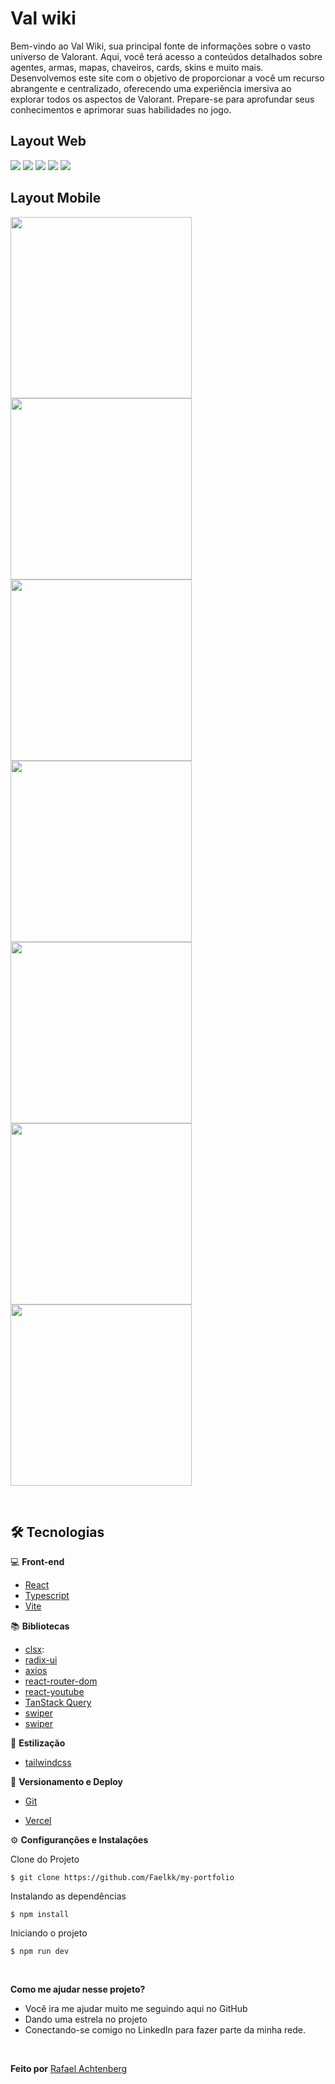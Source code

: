 # Val wiki

Bem-vindo ao Val Wiki, sua principal fonte de informações sobre o vasto universo de Valorant. Aqui, você terá acesso a conteúdos detalhados sobre agentes, armas, mapas, chaveiros, cards, skins e muito mais. Desenvolvemos este site com o objetivo de proporcionar a você um recurso abrangente e centralizado, oferecendo uma experiência imersiva ao explorar todos os aspectos de Valorant. Prepare-se para aprofundar seus conhecimentos e aprimorar suas habilidades no jogo.

## Layout Web

<img src="src/assets/layout/home-page.png" />
<img src="src/assets/layout/agents-page.png" />
<img src="src/assets/layout/weapons-page.png" />
<img src="src/assets/layout/cards-page.png">
<img src="src/assets/layout/maps-page.png">

## Layout Mobile

<img src="src/assets/layout/home-mobile-page.png" style="width: 290px"/>

<img src="src/assets/layout/agentes-mobile-page.png" style="width: 290px"/>

<img src="src/assets/layout/weapons-mobile-page.png" style="width: 290px"/>

<img src="src/assets/layout/cards-mobile-page.png" style="width: 290px">

<img src="src/assets/layout/maps-mobile-page.png" style="width: 290px">

<img src="src/assets/layout/no-content-mobile-page.png" style="width: 290px">

<img src="src/assets/layout/weapon-skin-modal-mobile.png" style="width: 290px">

<br> <!-- Linha vazia para criar um espaçamento -->

## 🛠️ Tecnologias

💻 **Front-end**

- [React](https://react.dev/)
- [Typescript](https://www.typescriptlang.org)
- [Vite](https://vitejs.dev/)

📚 **Bibliotecas**

- [clsx](https://www.npmjs.com/package/clsx):
- [radix-ui](https://www.radix-ui.com/)
- [axios](https://zustand-demo.pmnd.rs/)
- [react-router-dom](https://reactrouter.com/en/main)
- [react-youtube](https://www.npmjs.com/package/react-youtube)
- [TanStack Query](https://tanstack.com/query/latest/docs/react/overview)
- [swiper](https://zod.dev/)
- [swiper](https://www.npmjs.com/package/tailwind-merge)

🎨 **Estilização**

- [tailwindcss](https://tailwindcss.com/docs/installation)

🔋 **Versionamento e Deploy**

- [Git](https://git-scm.com)

- [Vercel](https://vercel.com/)

⚙️ **Configuranções e Instalações**

Clone do Projeto

    $ git clone https://github.com/Faelkk/my-portfolio

Instalando as dependências

    $ npm install

Iniciando o projeto

    $ npm run dev

<br>

**Como me ajudar nesse projeto?**

- Você ira me ajudar muito me seguindo aqui no GitHub
- Dando uma estrela no projeto
- Conectando-se comigo no LinkedIn para fazer parte da minha rede.

<br>

**Feito por**
[Rafael Achtenberg](linkedin.com/in/rafael-achtenberg-7a4b12284/)
